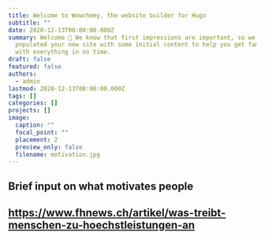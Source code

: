 ```yaml
---
title: Welcome to Wowchemy, the website builder for Hugo
subtitle: ""
date: 2020-12-13T00:00:00.000Z
summary: Welcome 👋 We know that first impressions are important, so we've
  populated your new site with some initial content to help you get familiar
  with everything in no time.
draft: false
featured: false
authors:
  - admin
lastmod: 2020-12-13T00:00:00.000Z
tags: []
categories: []
projects: []
image:
  caption: ""
  focal_point: ""
  placement: 2
  preview_only: false
  filename: motivation.jpg
---
```

## Brief input on what motivates[](https://www.fhnews.ch/artikel/was-treibt-menschen-zu-hoechstleistungen-an) people

## <https://www.fhnews.ch/artikel/was-treibt-menschen-zu-hoechstleistungen-an>
